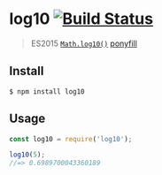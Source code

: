 # log10 [![Build Status](https://travis-ci.com/sindresorhus/log10.svg?branch=master)](https://travis-ci.com/sindresorhus/log10)

> ES2015 [`Math.log10()`](https://developer.mozilla.org/en-US/docs/Web/JavaScript/Reference/Global_Objects/Math/log10) [ponyfill](https://ponyfill.com)

## Install

```
$ npm install log10
```

## Usage

```js
const log10 = require('log10');

log10(5);
//=> 0.6989700043360189
```
